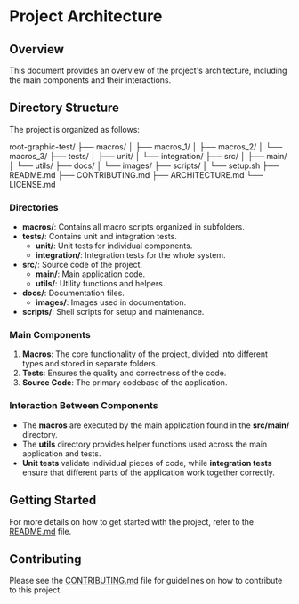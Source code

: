 # Project Architecture

## Overview

This document provides an overview of the project's architecture, including the main components and their interactions.

## Directory Structure

The project is organized as follows:

root-graphic-test/
├── macros/
│ ├── macros_1/
│ ├── macros_2/
│ └── macros_3/
├── tests/
│ ├── unit/
│ └── integration/
├── src/
│ ├── main/
│ └── utils/
├── docs/
│ └── images/
├── scripts/
│ └── setup.sh
├── README.md
├── CONTRIBUTING.md
├── ARCHITECTURE.md
└── LICENSE.md

### Directories

- **macros/**: Contains all macro scripts organized in subfolders.
- **tests/**: Contains unit and integration tests.
  - **unit/**: Unit tests for individual components.
  - **integration/**: Integration tests for the whole system.
- **src/**: Source code of the project.
  - **main/**: Main application code.
  - **utils/**: Utility functions and helpers.
- **docs/**: Documentation files.
  - **images/**: Images used in documentation.
- **scripts/**: Shell scripts for setup and maintenance.

### Main Components

1. **Macros**: The core functionality of the project, divided into different types and stored in separate folders.
2. **Tests**: Ensures the quality and correctness of the code.
3. **Source Code**: The primary codebase of the application.

### Interaction Between Components

- The **macros** are executed by the main application found in the **src/main/** directory.
- The **utils** directory provides helper functions used across the main application and tests.
- **Unit tests** validate individual pieces of code, while **integration tests** ensure that different parts of the application work together correctly.

## Getting Started

For more details on how to get started with the project, refer to the [README.md](README.md) file.

## Contributing

Please see the [CONTRIBUTING.md](CONTRIBUTING.md) file for guidelines on how to contribute to this project.
